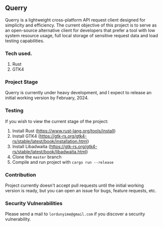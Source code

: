 ## Querry

Querry is a lightweight cross-platform API request client designed for simplicity and efficiency. The current objective of this project is to serve as an open-source alternative client for developers that prefer a tool with low system resource usage, full local storage of sensitive request data and load testing capabilities.

### Tech used.
1. Rust
2. GTK4


### Project Stage
Querry is currently under heavy development, and I expect to release an initial working version by February, 2024.

### Testing
If you wish to view the current stage of the project:
1. Install Rust (https://www.rust-lang.org/tools/install)
2. Install GTK4 (https://gtk-rs.org/gtk4-rs/stable/latest/book/installation.html)
3. Install Libadwaita (https://gtk-rs.org/gtk4-rs/stable/latest/book/libadwaita.html)
4. Clone the `master` branch
5. Compile and run project with `cargo run --release`


### Contribution
Project currently doesn't accept pull requests until the initial working version is ready, but you can open an issue for bugs, feature requests, etc.


### Security Vulnerabilities
Please send a mail to `lordunyime@gmail.com` if you discover a security vulnerability.
